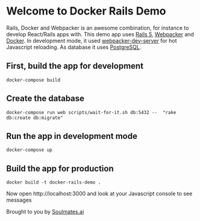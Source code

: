# Welcome to Docker Rails Demo
Rails, Docker and Webpacker is an awesome combination, for instance to develop React/Rails apps with.
This demo app uses [Rails 5](https://rubyonrails.org/), [Webpacker](https://github.com/rails/webpacker) and [Docker](https://www.docker.com/). In development mode, it used [webpacker-dev-server](https://github.com/webpack/webpack-dev-server) for hot Javascript reloading. As database it uses [PostgreSQL](https://www.postgresql.org/).

## First, build the app for development
`docker-compose build`

## Create the database
`docker-compose run web scripts/wait-for-it.sh db:5432 --  "rake db:create db:migrate"`

## Run the app in development mode
`docker-compose up`

## Build the app for production
`docker build -t docker-rails-demo .`

Now open http://localhost:3000 and look at your Javascript console to see messages

Brought to you by [Soulmates.ai](http://www.soulmates.ai)
